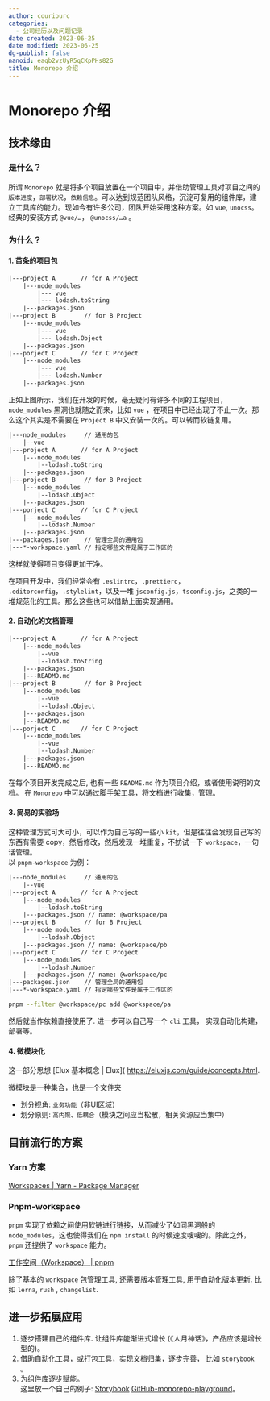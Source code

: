 ```yaml
---
author: couriourc
categories:
  - 公司经历以及问题记录
date created: 2023-06-25
date modified: 2023-06-25
dg-publish: false
nanoid: eaqb2vzUyR5qCKpPHs82G
title: Monorepo 介绍
---
```


# Monorepo 介绍

## 技术缘由

### 是什么？

所谓 `Monorepo` 就是将多个项目放置在一个项目中，并借助管理工具对项目之间的 `版本进度`，`部署状况`，`依赖信息`。可以达到规范团队风格，沉淀可复用的组件库，建立工具库的能力。现如今有许多公司，团队开始采用这种方案。如 `vue`, `unocss`。经典的安装方式 `@vue/…`， `@unocss/…a` 。

### 为什么？

#### 1. 苗条的项目包

```txt
|---project A       // for A Project
	|---node_modules 
		|--- vue
		|--- lodash.toString
	|---packages.json
|---project B        // for B Project
	|---node_modules 
		|--- vue
		|--- lodash.Object
	|---packages.json
|---porject C       // for C Project
	|---node_modules 
		|--- vue
		|--- lodash.Number
	|---packages.json
```

正如上图所示，我们在开发的时候，毫无疑问有许多不同的工程项目，`node_modules` 黑洞也就随之而来，比如 `vue` ，在项目中已经出现了不止一次。那么这个其实是不需要在 `Project B` 中又安装一次的。可以转而软链复用。

```txt
|---node_modules     // 通用的包
	|--vue
|---project A       // for A Project
	|---node_modules 
		|--lodash.toString
	|---packages.json
|---project B        // for B Project
	|---node_modules 
		|--lodash.Object
	|---packages.json
|---porject C       // for C Project
	|---node_modules 
		|--lodash.Number
	|---packages.json
|---packages.json    // 管理全局的通用包
|---*-workspace.yaml // 指定哪些文件是属于工作区的
```

这样就使得项目变得更加干净。  

在项目开发中，我们经常会有 `.eslintrc`，`.prettierc`， `.editorconfig`，`.stylelint`，以及一堆 `jsconfig.js`，`tsconfig.js`，之类的一堆规范化的工具。那么这些也可以借助上面实现通用。

#### 2. 自动化的文档管理

```txt
|---project A       // for A Project
	|---node_modules 
		|--vue
		|--lodash.toString
	|---packages.json
	|---READMD.md
|---project B        // for B Project
	|---node_modules 
		|--vue
		|--lodash.Object
	|---packages.json
	|---READMD.md
|---porject C       // for C Project
	|---node_modules 
		|--vue
		|--lodash.Number
	|---packages.json
	|---READMD.md
```

在每个项目开发完成之后, 也有一些 `README.md` 作为项目介绍，或者使用说明的文档。 在 `Monorepo` 中可以通过脚手架工具，将文档进行收集，管理。

#### 3. 简易的实验场

这种管理方式可大可小，可以作为自己写的一些小 `kit`，但是往往会发现自己写的东西有需要 copy，然后修改，然后发现一堆重复，不妨试一下 `workspace`，一句话管理。  
以 `pnpm-workspace` 为例：

```txt
|---node_modules     // 通用的包
	|--vue
|---project A       // for A Project
	|---node_modules  
		|--lodash.toString
	|---packages.json // name: @workspace/pa
|---project B        // for B Project
	|---node_modules 
		|--lodash.Object
	|---packages.json // name: @workspace/pb
|---porject C       // for C Project
	|---node_modules 
		|--lodash.Number
	|---packages.json // name: @workspace/pc
|---packages.json    // 管理全局的通用包
|---*-workspace.yaml // 指定哪些文件是属于工作区的
```

```sh
pnpm --filter @workspace/pc add @workspace/pa 
```

然后就当作依赖直接使用了. 进一步可以自己写一个 `cli` 工具， 实现自动化构建，部署等。

#### 4. 微模块化

这一部分思想 [Elux 基本概念 | Elux]( https://eluxjs.com/guide/concepts.html.  

微模块是一种集合，也是一个文件夹

- 划分视角: `业务功能`（非UI区域）
- 划分原则: `高内聚、低耦合`（模块之间应当松散，相关资源应当集中）

## 目前流行的方案

### Yarn 方案

[Workspaces | Yarn - Package Manager](https://yarnpkg.com/features/workspaces)

### Pnpm-workspace

`pnpm` 实现了依赖之间使用软链进行链接，从而减少了如同黑洞般的 `node_modules`，这也使得我们在 `npm install` 的时候速度嗖嗖的。除此之外，`pnpm` 还提供了 `workspace` 能力。

[工作空间（Workspace） | pnpm](https://pnpm.io/zh/workspaces)

除了基本的 `workspace` 包管理工具, 还需要版本管理工具, 用于自动化版本更新. 比如 `lerna`, `rush` , `changelist`.

## 进一步拓展应用

1. 逐步搭建自己的组件库. 让组件库能渐进式增长 (《人月神话》，产品应该是增长型的)。
2. 借助自动化工具，或打包工具，实现文档归集，逐步完善， 比如 `storybook` 。
3. 为组件库逐步赋能。  
这里放一个自己的例子: [Storybook](https://couriourc-monorepo.netlify.app/) [GitHub-monorepo-playground](https://github.com/couriourc/monorepo-playground)。
